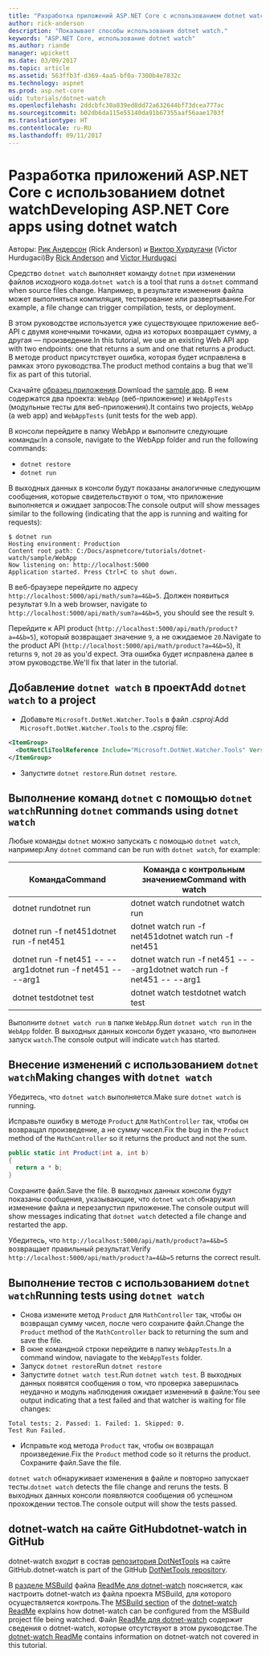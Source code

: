 ```yaml
---
title: "Разработка приложений ASP.NET Core с использованием dotnet watch"
author: rick-anderson
description: "Показывает способы использования dotnet watch."
keywords: "ASP.NET Core, использование dotnet watch"
ms.author: riande
manager: wpickett
ms.date: 03/09/2017
ms.topic: article
ms.assetid: 563ffb3f-d369-4aa5-bf0a-7300b4e7832c
ms.technology: aspnet
ms.prod: asp.net-core
uid: tutorials/dotnet-watch
ms.openlocfilehash: 2ddcbfc30a839ed8dd72a632644bf73dcea777ac
ms.sourcegitcommit: b02db6da115e55140da91b67355aaf56aae1703f
ms.translationtype: HT
ms.contentlocale: ru-RU
ms.lasthandoff: 09/11/2017
---
```

# <a name="developing-aspnet-core-apps-using-dotnet-watch"></a><span data-ttu-id="b55b9-104">Разработка приложений ASP.NET Core с использованием dotnet watch</span><span class="sxs-lookup"><span data-stu-id="b55b9-104">Developing ASP.NET Core apps using dotnet watch</span></span>


<span data-ttu-id="b55b9-105">Авторы: [Рик Андерсон](https://twitter.com/RickAndMSFT) (Rick Anderson) и [Виктор Хурдугачи](https://twitter.com/victorhurdugaci) (Victor Hurdugaci)</span><span class="sxs-lookup"><span data-stu-id="b55b9-105">By [Rick Anderson](https://twitter.com/RickAndMSFT) and [Victor Hurdugaci](https://twitter.com/victorhurdugaci)</span></span>

<span data-ttu-id="b55b9-106">Средство `dotnet watch` выполняет команду `dotnet` при изменении файлов исходного кода.</span><span class="sxs-lookup"><span data-stu-id="b55b9-106">`dotnet watch` is a tool that runs a `dotnet` command when source files change.</span></span> <span data-ttu-id="b55b9-107">Например, в результате изменения файла может выполняться компиляция, тестирование или развертывание.</span><span class="sxs-lookup"><span data-stu-id="b55b9-107">For example, a file change can trigger compilation, tests, or deployment.</span></span>

<span data-ttu-id="b55b9-108">В этом руководстве используется уже существующее приложение веб-API с двумя конечными точками, одна из которых возвращает сумму, а другая — произведение.</span><span class="sxs-lookup"><span data-stu-id="b55b9-108">In this tutorial, we use an existing Web API app with two endpoints: one that returns a sum and one that returns a product.</span></span> <span data-ttu-id="b55b9-109">В методе product присутствует ошибка, которая будет исправлена в рамках этого руководства.</span><span class="sxs-lookup"><span data-stu-id="b55b9-109">The product method contains a bug that we'll fix as part of this tutorial.</span></span>

<span data-ttu-id="b55b9-110">Скачайте [образец приложения](https://github.com/aspnet/Docs/tree/master/aspnetcore/tutorials/dotnet-watch/sample).</span><span class="sxs-lookup"><span data-stu-id="b55b9-110">Download the [sample app](https://github.com/aspnet/Docs/tree/master/aspnetcore/tutorials/dotnet-watch/sample).</span></span> <span data-ttu-id="b55b9-111">В нем содержатся два проекта: `WebApp` (веб-приложение) и `WebAppTests` (модульные тесты для веб-приложения).</span><span class="sxs-lookup"><span data-stu-id="b55b9-111">It contains two projects, `WebApp` (a web app) and `WebAppTests` (unit tests for the web app).</span></span>

<span data-ttu-id="b55b9-112">В консоли перейдите в папку WebApp и выполните следующие команды:</span><span class="sxs-lookup"><span data-stu-id="b55b9-112">In a console, navigate to the WebApp folder and run the following commands:</span></span>

- `dotnet restore`
- `dotnet run`

<span data-ttu-id="b55b9-113">В выходных данных в консоли будут показаны аналогичные следующим сообщения, которые свидетельствуют о том, что приложение выполняется и ожидает запросов:</span><span class="sxs-lookup"><span data-stu-id="b55b9-113">The console output will show messages similar to the following (indicating that the app is running and waiting for requests):</span></span>

```console
$ dotnet run
Hosting environment: Production
Content root path: C:/Docs/aspnetcore/tutorials/dotnet-watch/sample/WebApp
Now listening on: http://localhost:5000
Application started. Press Ctrl+C to shut down.
```

<span data-ttu-id="b55b9-114">В веб-браузере перейдите по адресу `http://localhost:5000/api/math/sum?a=4&b=5`. Должен появиться результат `9`.</span><span class="sxs-lookup"><span data-stu-id="b55b9-114">In a web browser, navigate to `http://localhost:5000/api/math/sum?a=4&b=5`, you should see the result `9`.</span></span>

<span data-ttu-id="b55b9-115">Перейдите к API product (`http://localhost:5000/api/math/product?a=4&b=5`), который возвращает значение `9`, а не ожидаемое `20`.</span><span class="sxs-lookup"><span data-stu-id="b55b9-115">Navigate to the product API (`http://localhost:5000/api/math/product?a=4&b=5`), it returns `9`, not `20` as you'd expect.</span></span> <span data-ttu-id="b55b9-116">Эта ошибка будет исправлена далее в этом руководстве.</span><span class="sxs-lookup"><span data-stu-id="b55b9-116">We'll fix that later in the tutorial.</span></span>

## <a name="add-dotnet-watch-to-a-project"></a><span data-ttu-id="b55b9-117">Добавление `dotnet watch` в проект</span><span class="sxs-lookup"><span data-stu-id="b55b9-117">Add `dotnet watch` to a project</span></span>

- <span data-ttu-id="b55b9-118">Добавьте `Microsoft.DotNet.Watcher.Tools` в файл *.csproj*:</span><span class="sxs-lookup"><span data-stu-id="b55b9-118">Add `Microsoft.DotNet.Watcher.Tools` to the *.csproj* file:</span></span>
 ```xml
 <ItemGroup>
   <DotNetCliToolReference Include="Microsoft.DotNet.Watcher.Tools" Version="2.0.0" />
 </ItemGroup> 
 ```

- <span data-ttu-id="b55b9-119">Запустите `dotnet restore`.</span><span class="sxs-lookup"><span data-stu-id="b55b9-119">Run `dotnet restore`.</span></span>

## <a name="running-dotnet-commands-using-dotnet-watch"></a><span data-ttu-id="b55b9-120">Выполнение команд `dotnet` с помощью `dotnet watch`</span><span class="sxs-lookup"><span data-stu-id="b55b9-120">Running `dotnet` commands using `dotnet watch`</span></span>

<span data-ttu-id="b55b9-121">Любые команды `dotnet` можно запускать с помощью `dotnet watch`, например:</span><span class="sxs-lookup"><span data-stu-id="b55b9-121">Any `dotnet` command can be run with `dotnet watch`, for example:</span></span>

| <span data-ttu-id="b55b9-122">Команда</span><span class="sxs-lookup"><span data-stu-id="b55b9-122">Command</span></span> | <span data-ttu-id="b55b9-123">Команда с контрольным значением</span><span class="sxs-lookup"><span data-stu-id="b55b9-123">Command with watch</span></span> |
| ---- | ----- |
| <span data-ttu-id="b55b9-124">dotnet run</span><span class="sxs-lookup"><span data-stu-id="b55b9-124">dotnet run</span></span> | <span data-ttu-id="b55b9-125">dotnet watch run</span><span class="sxs-lookup"><span data-stu-id="b55b9-125">dotnet watch run</span></span> |
| <span data-ttu-id="b55b9-126">dotnet run -f net451</span><span class="sxs-lookup"><span data-stu-id="b55b9-126">dotnet run -f net451</span></span> | <span data-ttu-id="b55b9-127">dotnet watch run -f net451</span><span class="sxs-lookup"><span data-stu-id="b55b9-127">dotnet watch run -f net451</span></span> |
| <span data-ttu-id="b55b9-128">dotnet run -f net451 -- --arg1</span><span class="sxs-lookup"><span data-stu-id="b55b9-128">dotnet run -f net451 -- --arg1</span></span> | <span data-ttu-id="b55b9-129">dotnet watch run -f net451 -- --arg1</span><span class="sxs-lookup"><span data-stu-id="b55b9-129">dotnet watch run -f net451 -- --arg1</span></span> |
| <span data-ttu-id="b55b9-130">dotnet test</span><span class="sxs-lookup"><span data-stu-id="b55b9-130">dotnet test</span></span> | <span data-ttu-id="b55b9-131">dotnet watch test</span><span class="sxs-lookup"><span data-stu-id="b55b9-131">dotnet watch test</span></span> |

<span data-ttu-id="b55b9-132">Выполните `dotnet watch run` в папке `WebApp`.</span><span class="sxs-lookup"><span data-stu-id="b55b9-132">Run `dotnet watch run` in the `WebApp` folder.</span></span> <span data-ttu-id="b55b9-133">В выходных данных консоли будет указано, что выполнен запуск `watch`.</span><span class="sxs-lookup"><span data-stu-id="b55b9-133">The console output will indicate `watch` has started.</span></span>

## <a name="making-changes-with-dotnet-watch"></a><span data-ttu-id="b55b9-134">Внесение изменений с использованием `dotnet watch`</span><span class="sxs-lookup"><span data-stu-id="b55b9-134">Making changes with `dotnet watch`</span></span>

<span data-ttu-id="b55b9-135">Убедитесь, что `dotnet watch` выполняется.</span><span class="sxs-lookup"><span data-stu-id="b55b9-135">Make sure `dotnet watch` is running.</span></span>

<span data-ttu-id="b55b9-136">Исправьте ошибку в методе `Product` для `MathController` так, чтобы он возвращал произведение, а не сумму чисел.</span><span class="sxs-lookup"><span data-stu-id="b55b9-136">Fix the bug in the `Product` method of the `MathController` so it returns the product and not the sum.</span></span>

```csharp
public static int Product(int a, int b)
{
  return a * b;
} 
```

<span data-ttu-id="b55b9-137">Сохраните файл.</span><span class="sxs-lookup"><span data-stu-id="b55b9-137">Save the file.</span></span> <span data-ttu-id="b55b9-138">В выходных данных консоли будут показаны сообщения, указывающие, что `dotnet watch` обнаружил изменение файла и перезапустил приложение.</span><span class="sxs-lookup"><span data-stu-id="b55b9-138">The console output will show messages indicating that `dotnet watch` detected a file change and restarted the app.</span></span>

<span data-ttu-id="b55b9-139">Убедитесь, что `http://localhost:5000/api/math/product?a=4&b=5` возвращает правильный результат.</span><span class="sxs-lookup"><span data-stu-id="b55b9-139">Verify `http://localhost:5000/api/math/product?a=4&b=5` returns the correct result.</span></span>

## <a name="running-tests-using-dotnet-watch"></a><span data-ttu-id="b55b9-140">Выполнение тестов с использованием `dotnet watch`</span><span class="sxs-lookup"><span data-stu-id="b55b9-140">Running tests using `dotnet watch`</span></span>

- <span data-ttu-id="b55b9-141">Снова измените метод `Product` для `MathController` так, чтобы он возвращал сумму чисел, после чего сохраните файл.</span><span class="sxs-lookup"><span data-stu-id="b55b9-141">Change the `Product` method of the `MathController` back to returning the sum and save the file.</span></span>
- <span data-ttu-id="b55b9-142">В окне командной строки перейдите в папку `WebAppTests`.</span><span class="sxs-lookup"><span data-stu-id="b55b9-142">In a command window, naviagate to the `WebAppTests` folder.</span></span>
- <span data-ttu-id="b55b9-143">Запуск `dotnet restore`</span><span class="sxs-lookup"><span data-stu-id="b55b9-143">Run `dotnet restore`</span></span>
- <span data-ttu-id="b55b9-144">Запустите `dotnet watch test`.</span><span class="sxs-lookup"><span data-stu-id="b55b9-144">Run `dotnet watch test`.</span></span> <span data-ttu-id="b55b9-145">В выходных данных появятся сообщения о том, что проверка завершилась неудачно и модуль наблюдения ожидает изменений в файле:</span><span class="sxs-lookup"><span data-stu-id="b55b9-145">You see output indicating that a test failed and that watcher is waiting for file changes:</span></span>

 ```console
 Total tests: 2. Passed: 1. Failed: 1. Skipped: 0.
 Test Run Failed.
  ```
- <span data-ttu-id="b55b9-146">Исправьте код метода `Product` так, чтобы он возвращал произведение.</span><span class="sxs-lookup"><span data-stu-id="b55b9-146">Fix the `Product` method code so it returns the product.</span></span> <span data-ttu-id="b55b9-147">Сохраните файл.</span><span class="sxs-lookup"><span data-stu-id="b55b9-147">Save the file.</span></span>

<span data-ttu-id="b55b9-148">`dotnet watch` обнаруживает изменения в файле и повторно запускает тесты.</span><span class="sxs-lookup"><span data-stu-id="b55b9-148">`dotnet watch` detects the file change and reruns the tests.</span></span> <span data-ttu-id="b55b9-149">В выходных данных консоли появляются сообщения об успешном прохождении тестов.</span><span class="sxs-lookup"><span data-stu-id="b55b9-149">The console output will show the tests passed.</span></span>

## <a name="dotnet-watch-in-github"></a><span data-ttu-id="b55b9-150">dotnet-watch на сайте GitHub</span><span class="sxs-lookup"><span data-stu-id="b55b9-150">dotnet-watch in GitHub</span></span>

<span data-ttu-id="b55b9-151">dotnet-watch входит в состав [репозитория DotNetTools](https://github.com/aspnet/DotNetTools/tree/dev/src/Microsoft.DotNet.Watcher.Tools) на сайте GitHub.</span><span class="sxs-lookup"><span data-stu-id="b55b9-151">dotnet-watch is part of the GitHub [DotNetTools repository](https://github.com/aspnet/DotNetTools/tree/dev/src/Microsoft.DotNet.Watcher.Tools).</span></span>

<span data-ttu-id="b55b9-152">В [разделе MSBuild](https://github.com/aspnet/DotNetTools/blob/dev/src/Microsoft.DotNet.Watcher.Tools/README.md#msbuild) файла [ReadMe для dotnet-watch](https://github.com/aspnet/DotNetTools/blob/dev/src/Microsoft.DotNet.Watcher.Tools/README.md) поясняется, как настроить dotnet-watch из файла проекта MSBuild, для которого осуществляется контроль.</span><span class="sxs-lookup"><span data-stu-id="b55b9-152">The [MSBuild section](https://github.com/aspnet/DotNetTools/blob/dev/src/Microsoft.DotNet.Watcher.Tools/README.md#msbuild) of the [dotnet-watch ReadMe](https://github.com/aspnet/DotNetTools/blob/dev/src/Microsoft.DotNet.Watcher.Tools/README.md) explains how dotnet-watch can be configured from the MSBuild project file being watched.</span></span> <span data-ttu-id="b55b9-153">Файл [ReadMe для dotnet-watch](https://github.com/aspnet/DotNetTools/blob/dev/src/Microsoft.DotNet.Watcher.Tools/README.md) содержит сведения о dotnet-watch, которые отсутствуют в этом руководстве.</span><span class="sxs-lookup"><span data-stu-id="b55b9-153">The [dotnet-watch ReadMe](https://github.com/aspnet/DotNetTools/blob/dev/src/Microsoft.DotNet.Watcher.Tools/README.md) contains information on dotnet-watch not covered in this tutorial.</span></span>
